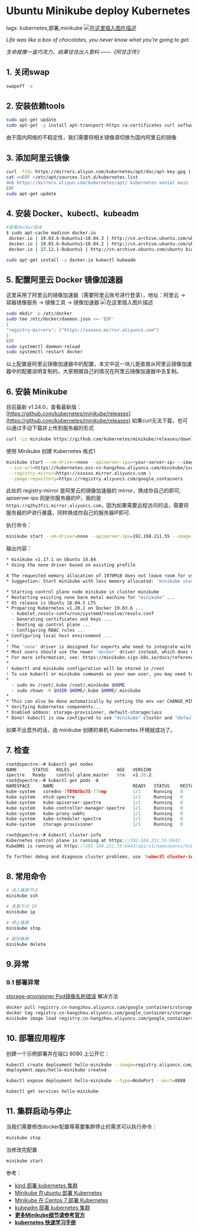 #  Ubuntu Minikube deploy Kubernetes
tags: kubernetes,部署,minikube
[![在这里插入图片描述](https://img-blog.csdnimg.cn/a791f04c33564d8ca34f240c443356d4.png)](https://www.rottentomatoes.com/m/forrest_gump)

*Life was like a box of chocolates, you never know what you're going to get.*

*生命就像一盒巧克力，结果往往出人意料    ——《阿甘正传》* 


## 1. 关闭swap

```bash
swapoff -a
```

## 2. 安装依赖tools

```bash
sudo apt-get update
sudo apt-get -y install apt-transport-https ca-certificates curl software-properties-common conntrack
```
由于国内网络的不稳定性，我们需要将相关镜像源切换为国内阿里云的镜像

## 3. 添加阿里云镜像

```bash
curl -fsSL https://mirrors.aliyun.com/kubernetes/apt/doc/apt-key.gpg | sudo apt-key add -
cat <<EOF >/etc/apt/sources.list.d/kubernetes.list
deb https://mirrors.aliyun.com/kubernetes/apt/ kubernetes-xenial main
EOF
sudo apt-get update
```
## 4. 安装 Docker、kubectl、kubeadm

```bash
#查看docker版本
$ sudo apt-cache madison docker.io
 docker.io | 19.03.6-0ubuntu1~18.04.3 | http://cn.archive.ubuntu.com/ubuntu bionic-updates/universe amd64 Packages
 docker.io | 19.03.6-0ubuntu1~18.04.2 | http://cn.archive.ubuntu.com/ubuntu bionic-security/universe amd64 Packages
 docker.io | 17.12.1-0ubuntu1 | http://cn.archive.ubuntu.com/ubuntu bionic/universe amd64 Packages

sudo apt-get install -y docker.io kubectl kubeadm
```
## 5. 配置阿里云 Docker 镜像加速器
这里采用了阿里云的镜像加速器（需要阿里云账号进行登录），地址：阿里云 -> 容器镜像服务 -> 镜像工具 -> 镜像加速器
![在这里插入图片描述](https://img-blog.csdnimg.cn/9a422fac211d4e33a34549010671fcac.png)


```bash
sudo mkdir -p /etc/docker
sudo tee /etc/docker/daemon.json <<-'EOF'
{
"registry-mirrors": ["https://xxxxxx.mirror.aliyuncs.com"]
}
EOF
sudo systemctl daemon-reload
sudo systemctl restart docker
```

以上配置是阿里云镜像加速器中的配置，本文中这一块儿是直接从阿里云镜像加速器中的配置说明复制的，大家根据自己的情况在阿里云镜像加速器中去复制。

## 6. 安装 Minikube
目前最新 v1.24.0，查看最新版：[https://github.com/kubernetes/minikube/releases](https://github.com/kubernetes/minikube/releases)
如果curl无法下载，也可以通过手动下载并上传到服务器的形式

```bash
curl -Lo minikube https://github.com/kubernetes/minikube/releases/download/v1.17.1/minikube-linux-amd64 && chmod +x minikube && sudo mv minikube /usr/local/bin/
```

使用 Minikube 创建 Kubernetes
格式1
```bash
minikube start --vm-driver=none --apiserver-ips=<your-server-ip> --image-mirror-country cn \
 --iso-url=https://kubernetes.oss-cn-hangzhou.aliyuncs.com/minikube/iso/minikube-v1.17.1.iso \
 --registry-mirror=https://xxxxxx.mirror.aliyuncs.com \
 --image-repository=https://registry.aliyuncs.com/google_containers
```

此处的 registry-mirror 是阿里云的镜像加速器的 mirror，换成你自己的即可; apiserver-ips 则是你服务器的IP，我的是`https://q2hy3fzi.mirror.aliyuncs.com`，因为如果需要远程访问的话，需要将服务器的IP进行暴露，同样换成你自己的服务器IP即可.

执行命令：

```bash
minikube start --vm-driver=none --apiserver-ips=192.168.211.55 --image-mirror-country cn  --iso-url=https://kubernetes.oss-cn-hangzhou.aliyuncs.com/minikube/iso/minikube-v1.17.1.iso  --registry-mirror=https://q2hy3fzi.mirror.aliyuncs.com  --image-repository=https://registry.aliyuncs.com/google_containers
```
输出内容：

```bash
* minikube v1.17.1 on Ubuntu 18.04
* Using the none driver based on existing profile

X The requested memory allocation of 1970MiB does not leave room for system overhead (total system memory: 1970MiB). You may face stability issues.
* Suggestion: Start minikube with less memory allocated: 'minikube start --memory=1970mb'

* Starting control plane node minikube in cluster minikube
* Restarting existing none bare metal machine for "minikube" ...
* OS release is Ubuntu 18.04.5 LTS
* Preparing Kubernetes v1.20.2 on Docker 19.03.6 ...
  - kubelet.resolv-conf=/run/systemd/resolve/resolv.conf
  - Generating certificates and keys ...
  - Booting up control plane ...
  - Configuring RBAC rules ...
* Configuring local host environment ...
* 
! The 'none' driver is designed for experts who need to integrate with an existing VM
* Most users should use the newer 'docker' driver instead, which does not require root!
* For more information, see: https://minikube.sigs.k8s.io/docs/reference/drivers/none/
* 
! kubectl and minikube configuration will be stored in /root
! To use kubectl or minikube commands as your own user, you may need to relocate them. For example, to overwrite your own settings, run:
* 
  - sudo mv /root/.kube /root/.minikube $HOME
  - sudo chown -R $USER $HOME/.kube $HOME/.minikube
* 
* This can also be done automatically by setting the env var CHANGE_MINIKUBE_NONE_USER=true
* Verifying Kubernetes components...
* Enabled addons: storage-provisioner, default-storageclass
* Done! kubectl is now configured to use "minikube" cluster and "default" namespace by default
```

如果不出意外的话，由 minikube 创建的单机 Kubernetes 环境就成功了。
## 7. 检查

```c
root@spectre:~# kubectl get nodes
NAME      STATUS   ROLES                  AGE   VERSION
spectre   Ready    control-plane,master   68s   v1.20.2
root@spectre:~# kubectl get pods -A
NAMESPACE     NAME                              READY   STATUS    RESTARTS   AGE
kube-system   coredns-7f89b7bc75-774mp          1/1     Running   0          5m53s
kube-system   etcd-spectre                      1/1     Running   0          6m7s
kube-system   kube-apiserver-spectre            1/1     Running   0          6m7s
kube-system   kube-controller-manager-spectre   1/1     Running   0          6m7s
kube-system   kube-proxy-swbhc                  1/1     Running   0          5m53s
kube-system   kube-scheduler-spectre            1/1     Running   0          6m7s
kube-system   storage-provisioner               1/1     Running   0          6m6s

root@spectre:~# kubectl cluster-info
Kubernetes control plane is running at https://192.168.211.55:8443
KubeDNS is running at https://192.168.211.55:8443/api/v1/namespaces/kube-system/services/kube-dns:dns/proxy

To further debug and diagnose cluster problems, use 'kubectl cluster-info dump'.

```

##  8. 常用命令

```bash
# 进入集群节点
minikube ssh

# 查看节点 IP
minikube ip

# 停止集群
minikube stop

# 删除集群
minikube delete
```
##  9.异常
### 9.1 部署异常
[storage-provisioner Pod镜像名称错误](https://github.com/kubernetes/minikube/issues/11881)
解决方法
```bash
docker pull registry.cn-hangzhou.aliyuncs.com/google_containers/storage-provisioner:v5
docker tag registry.cn-hangzhou.aliyuncs.com/google_containers/storage-provisioner:v5 registry.cn-hangzhou.aliyuncs.com/google_containers/k8s-minikube/storage-provisioner:v5
minikube image load registry.cn-hangzhou.aliyuncs.com/google_containers/k8s-minikube/storage-provisioner:v5
```
##  10. 部署应用程序
创建一个示例部署并在端口 8080 上公开它：

```bash
kubectl create deployment hello-minikube --image=registry.aliyuncs.com/google_containers/echoserver:1.4
deployment.apps/hello-minikube created

kubectl expose deployment hello-minikube --type=NodePort --port=8080

kubectl get services hello-minikube
```
##  11. 集群启动与停止
当我们需要修改docker配置等需要集群停止的需求可以执行命令：

```bash
minikube stop
```

当修改完配置

```bash
minikube start
```

参考：

 - [kind 部署 kubernetes 集群](https://blog.csdn.net/xixihahalelehehe/article/details/121968488?ops_request_misc=%257B%2522request%255Fid%2522%253A%2522164845801216780269819034%2522%252C%2522scm%2522%253A%252220140713.130102334.pc%255Fblog.%2522%257D&request_id=164845801216780269819034&biz_id=0&utm_medium=distribute.pc_search_result.none-task-blog-2~blog~first_rank_ecpm_v1~rank_v31_ecpm-2-121968488.nonecase&utm_term=kind&spm=1018.2226.3001.4450)
 - [Minikube 在ubuntu 部署 Kubernetes](https://blog.csdn.net/xixihahalelehehe/article/details/113527867?ops_request_misc=%257B%2522request%255Fid%2522%253A%2522164845397316780265442500%2522%252C%2522scm%2522%253A%252220140713.130102334.pc%255Fblog.%2522%257D&request_id=164845397316780265442500&biz_id=0&utm_medium=distribute.pc_search_result.none-task-blog-2~blog~first_rank_ecpm_v1~rank_v31_ecpm-1-113527867.nonecase&utm_term=ubuntu%E5%AE%89%E8%A3%85minikube&spm=1018.2226.3001.4450) 
 - [Minikube 在 Centos 7 部署 Kubernetes](https://ghostwritten.blog.csdn.net/article/details/123796854)
 - [kubeadm 部署 kubernetes 集群](https://blog.csdn.net/xixihahalelehehe/article/details/105567076)
 - [**更多Minikube细节请参考官方**](https://minikube.sigs.k8s.io/docs/)
 - [**kubernetes 快速学习手册**](https://ghostwritten.blog.csdn.net/article/details/108562082)



